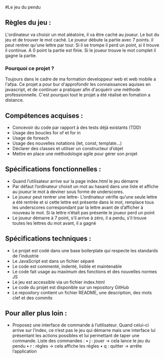 #Le jeu du pendu

## Règles du jeu :

L'ordinateur va choisir un mot aléatoire, il va être caché au joueur. Le but du jeu et de trouver le mot caché.
Le  joueur débute la partie avec 7 points. il peut rentrer qu'une lettre par tour. Si il se trompe il perd un point, si il trouve il continue. A 0 point la partie est finie. 
Si le joueur trouve le mot complet il gagne la partie.

### Pourquoi ce projet ?

Toujours dans le cadre de ma formation developpeur web et web mobile a l'afpa. Ce projet a pour bur d'approfondir les connaissances aquises en javascript,
et de continuer a pratiquer afin d'acquérir une méthode professionnelle. C'est pourquoi tout le projet a été réalisé en fomation a distance.

## Compétences acquises :

- Concevoir du code par rapport à des tests déjà existants (TDD)
- Usage des boucles for of et for in
- Usage de foreach
- Usage des nouvelles notations (let, const, template...)
- Déclarer des classes et utiliser un constructeur d’objet
- Mettre en place une méthodologie agile pour gérer son projet 

## Spécifications fonctionnelles :
- Quand l’utilisateur arrive sur la page index.html le jeu démarre
- Par défaut l’ordinateur choisit un mot au hasard dans une liste et affiche au joueur le mot à deviner
  sous forme de underscores.
- Le joueur peut rentrer une lettre- L’ordinateur vérifie qu’une seule lettre a été rentrée et si cette lettre est présente dans le mot,
  remplace tous les underscores correspondant par la lettre avant de d’afficher à nouveau le mot. Si la
  lettre n’était pas présente le joueur perd un point
- Le joueur démarre à 7 point, s’il arrive à zéro, il a perdu, s’il trouve toutes les lettres du mot avant,
  il a gagné

## Spécifications techniques :

- Le projet est codé dans une base boilerplate qui respecte les standards de l’industrie
- Le JavaScript est dans un fichier séparé
- Le code est commenté, indenté, lisible et maintenable
- Le code fait usage au maximum des fonctions et des nouvelles normes JS
- Le jeu est accessible via un fichier index.html
- Le code du projet est disponible sur un repository GitHub
- Le repository contient un fichier README, une description, des mots clef et des commits

## Pour aller plus loin :
- Proposez une interface de commande à l’utilisateur. Quand celui-ci arrive sur l’index, ce n’est pas
  le jeu qui démarre mais une interface lui présentant les actions possibles et lui permettant de taper
  une commande. Liste des commandes :
• j : jouer → cela lance le jeu du pendu
• r : règles → cela affiche les règles
• q : quitter → arrête l’application



